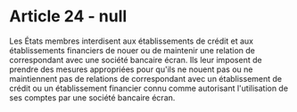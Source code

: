 # Article 24 - null


Les États membres interdisent aux établissements de crédit et aux établissements financiers de nouer ou de maintenir une relation de correspondant avec une société bancaire écran. Ils leur imposent de prendre des mesures appropriées pour qu'ils ne nouent pas ou ne maintiennent pas de relations de correspondant avec un établissement de crédit ou un établissement financier connu comme autorisant l'utilisation de ses comptes par une société bancaire écran.
